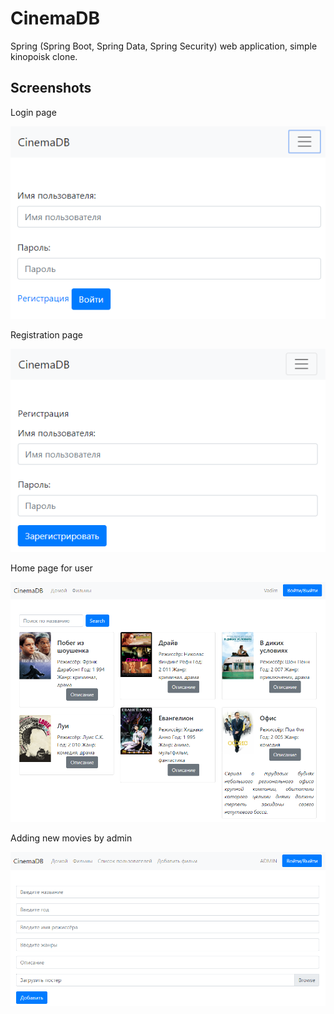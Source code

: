 # CinemaDB

Spring (Spring Boot, Spring Data, Spring Security) web application, simple kinopoisk clone.

## Screenshots

Login page

![](https://github.com/Smirnov3308/CinemaDB/blob/master/screenshots/Login.PNG)

Registration page

![](https://github.com/Smirnov3308/CinemaDB/blob/master/screenshots/Registration.PNG)

Home page for user

![](https://github.com/Smirnov3308/CinemaDB/blob/master/screenshots/User_main.PNG)

Adding new movies by admin

![](https://github.com/Smirnov3308/CinemaDB/blob/master/screenshots/Admin_add_movie.PNG)
